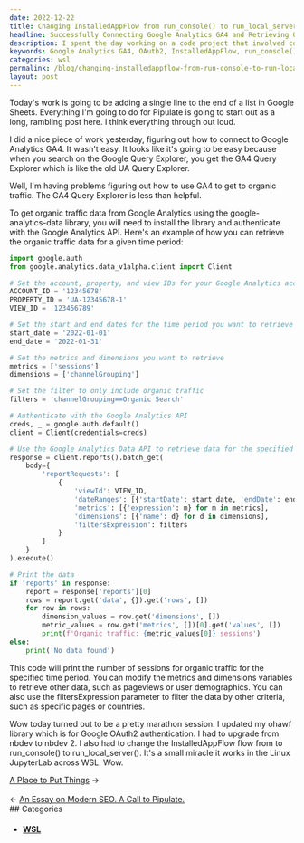 ```yaml
---
date: 2022-12-22
title: Changing InstalledAppFlow from run_console() to run_local_server()
headline: Successfully Connecting Google Analytics GA4 and Retrieving Organic Traffic Data in Linux JupyterLab Across WSL
description: I spent the day working on a code project that involved connecting to Google Analytics GA4, updating my library ohawf for OAuth2 authentication and changing the InstalledAppFlow flow. After a long session, I'm proud to say I got it to work in Linux JupyterLab across WSL. Read my blog post to find out more about my journey and how I achieved success.
keywords: Google Analytics GA4, OAuth2, InstalledAppFlow, run_console(), run_local_server(), Linux JupyterLab, WSL, Organic Traffic
categories: wsl
permalink: /blog/changing-installedappflow-from-run-console-to-run-local-server/
layout: post
---
```



Today's work is going to be adding a single line to the end of a list in Google
Sheets. Everything I'm going to do for Pipulate is going to start out as a
long, rambling post here. I think everything through out loud.

I did a nice piece of work yesterday, figuring out how to connect to Google
Analytics GA4. It wasn't easy. It looks like it's going to be easy because when
you search on the Google Query Explorer, you get the GA4 Query Explorer which
is like the old UA Query Explorer.

Well, I'm having problems figuring out how to use GA4 to get to organic
traffic. The GA4 Query Explorer is less than helpful.

To get organic traffic data from Google Analytics using the
google-analytics-data library, you will need to install the library and
authenticate with the Google Analytics API. Here's an example of how you can
retrieve the organic traffic data for a given time period:

```python
import google.auth
from google.analytics.data_v1alpha.client import Client

# Set the account, property, and view IDs for your Google Analytics account
ACCOUNT_ID = '12345678'
PROPERTY_ID = 'UA-12345678-1'
VIEW_ID = '123456789'

# Set the start and end dates for the time period you want to retrieve data for
start_date = '2022-01-01'
end_date = '2022-01-31'

# Set the metrics and dimensions you want to retrieve
metrics = ['sessions']
dimensions = ['channelGrouping']

# Set the filter to only include organic traffic
filters = 'channelGrouping==Organic Search'

# Authenticate with the Google Analytics API
creds, _ = google.auth.default()
client = Client(credentials=creds)

# Use the Google Analytics Data API to retrieve data for the specified time period
response = client.reports().batch_get(
    body={
        'reportRequests': [
            {
                'viewId': VIEW_ID,
                'dateRanges': [{'startDate': start_date, 'endDate': end_date}],
                'metrics': [{'expression': m} for m in metrics],
                'dimensions': [{'name': d} for d in dimensions],
                'filtersExpression': filters
            }
        ]
    }
).execute()

# Print the data
if 'reports' in response:
    report = response['reports'][0]
    rows = report.get('data', {}).get('rows', [])
    for row in rows:
        dimension_values = row.get('dimensions', [])
        metric_values = row.get('metrics', [])[0].get('values', [])
        print(f'Organic traffic: {metric_values[0]} sessions')
else:
    print('No data found')
```

This code will print the number of sessions for organic traffic for the
specified time period. You can modify the metrics and dimensions variables to
retrieve other data, such as pageviews or user demographics. You can also use
the filtersExpression parameter to filter the data by other criteria, such as
specific pages or countries.

Wow today turned out to be a pretty marathon session. I updated my ohawf
library which is for Google OAuth2 authentication. I had to upgrade from nbdev
to nbdev 2. I also had to change the InstalledAppFlow flow from to
run_console() to run_local_server(). It's a small miracle it works in the Linux
JupyterLab across WSL. Wow.


<div class="post-nav"><div class="post-nav-next"><a href="/blog/a-place-to-put-things">A Place to Put Things</a><span class="arrow">&nbsp;&rarr;</span></div> &nbsp; <div class="post-nav-prev"><span class="arrow">&larr;&nbsp;</span><a href="/blog/an-essay-on-modern-seo-a-call-to-pipulate">An Essay on Modern SEO. A Call to Pipulate.</a></div></div>
## Categories

<ul>
<li><h4><a href='/wsl/'>WSL</a></h4></li></ul>